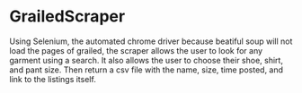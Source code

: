 # GrailedScraper
Using Selenium, the automated chrome driver because beatiful soup will not load the pages of grailed, the scraper allows the user to look for 
any garment using a search. It also allows the user to choose their shoe, shirt, and pant size. Then return a csv file with the name, size, time posted,
and link to the listings itself.
